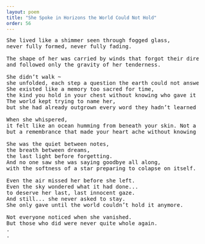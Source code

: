 ```yaml
---
layout: poem
title: "She Spoke in Horizons the World Could Not Hold"
order: 56
---
```


<pre>
She lived like a shimmer seen through fogged glass, 
never fully formed, never fully fading.

The shape of her was carried by winds that forgot their direction, 
and followed only the gravity of her tenderness. 

She didn’t walk ~ 
she unfolded, each step a question the earth could not answer.
She existed like a memory too sacred for time, 
the kind you hold in your chest without knowing who gave it to you. 
The world kept trying to name her, 
but she had already outgrown every word they hadn’t learned how to feel.

When she whispered,
it felt like an ocean humming from beneath your skin. Not a sound... 
but a remembrance that made your heart ache without knowing why.

She was the quiet between notes, 
the breath between dreams, 
the last light before forgetting. 
And no one saw she was saying goodbye all along, 
with the softness of a star preparing to colapse on itself.

Even the air missed her before she left.
Even the sky wondered what it had done...
to deserve her last, last innocent gaze.
And still... she never asked to stay. 
She only gave until the world couldn’t hold it anymore.

Not everyone noticed when she vanished. 
But those who did were never quite whole again.
.
.
</pre>
